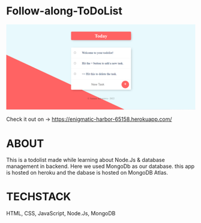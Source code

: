 # Follow-along-ToDoList

![](public/images/homepage.png)

Check it out on -> https://enigmatic-harbor-65158.herokuapp.com/

# ABOUT
This is a todolist made while learning about Node.Js & database management in backend. Here we used MongoDb as our database. this app is hosted on heroku and the dabase is hosted on MongoDB Atlas.

# TECHSTACK
HTML, CSS, JavaScript, Node.Js, MongoDB
